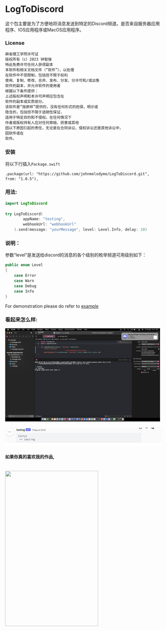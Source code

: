 # LogToDiscord

这个包主要是为了方便地将消息发送到特定的Discord频道。是否来自服务器应用程序、IOS应用程序或MacOS应用程序。

### License

```
麻省理工学院许可证
版权所有（c）2023 钟智强
特此免费许可任何人获得副本
本软件和相关文档文件（“软件”），以处理
在软件中不受限制，包括但不限于权利
使用、复制、修改、合并、发布、分发、分许可和/或出售
软件的副本，并允许软件的使用者
根据以下条件提供：
上述版权声明和本许可声明应包含在
软件的副本或实质部分。
该软件是“按原样”提供的，没有任何形式的担保，明示或
隐含的，包括但不限于适销性保证，
适用于特定目的和不侵权。在任何情况下
作者或版权持有人应对任何索赔、损害或其他
因以下原因引起的责任，无论是在合同诉讼、侵权诉讼还是其他诉讼中，
因软件或在
软件。

```

### 安装
将以下行插入`Package.swift`

```
.package(url: "https://github.com/johnmelodyme/LogToDiscord.git", from: "1.0.5"),
```

### 用法:

```swift
import LogToDiscord

try LogToDiscord(
        appName: "testing",
        webhookUrl: "webhookUrl"
    ).send(message: "yourMessage", level: Level.Info, delay: 10)
```

### 说明：
参数“level”是发送给discord的消息的各个级别的枚举频道可用级别如下：

```swift
public enum Level
{
    case Error
    case Warn
    case Debug
    case Info
}
```

For demonstration please do refer to [example](https://github.com/johnmelodyme/LogToDiscord/blob/main/example/Sources/example/main.swift)

### 看起来怎么样:

<img src="./assets/xcode.png" width="500" height="300">
</br>
</br>
<img src="./assets/discord.png">

</br>

#### 如果你真的喜欢我的作品,
<br />
<img src="https://raw.githubusercontent.com/johnmelodyme/current_location/johnmelodyme-alipayqr/IMG_4026.JPG"  style="height: 500px !important;width: 300px !important;" >
